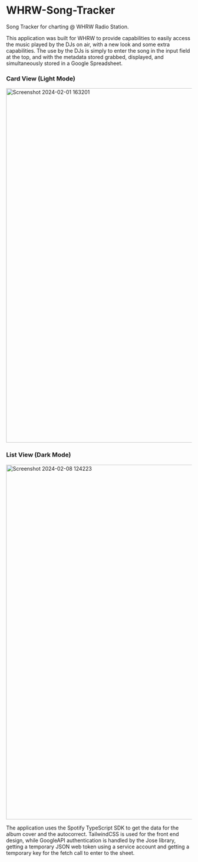 # WHRW-Song-Tracker
Song Tracker for charting @ WHRW Radio Station.

This application was built for WHRW to provide capabilities to easily access the music played by the DJs on air, with a new look and some extra capabilities. The use by the DJs is simply to enter the song in the input field at the top, and with the metadata stored grabbed, displayed, and simultaneously stored in a Google Spreadsheet.

### Card View (Light Mode)

<img width="959" alt="Screenshot 2024-02-01 163201" src="https://github.com/allen-domingo/WHRW-Song-Tracker/assets/112440034/a618e8f0-ba08-49f5-b958-5adaff26abc7">

### List View (Dark Mode)

<img width="960" alt="Screenshot 2024-02-08 124223" src="https://github.com/allen-domingo/WHRW-Song-Tracker/assets/112440034/5720a9ee-46d7-4a45-8c8f-5cc9d940e3a9">


The application uses the Spotify TypeScript SDK to get the data for the album cover and the autocorrect. TailwindCSS is used for the front end design, while GoogleAPI authentication is handled by the Jose library, getting a temporary JSON web token using a service account and getting a temporary key for the fetch call to enter to the sheet.

